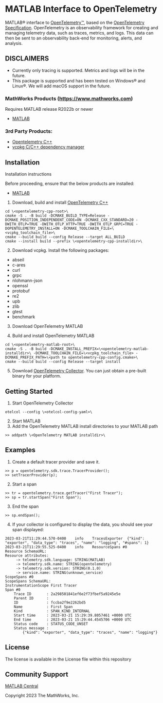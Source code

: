 # MATLAB Interface to OpenTelemetry

MATLAB&reg; interface to [OpenTelemetry&trade;](https://opentelemetry.io/), based on the [OpenTelemetry Specification](https://opentelemetry.io/docs/reference/specification/). OpenTelemetry is an observability framework for creating and managing telemetry data, such as traces, metrics, and logs. This data can then be sent to an observability back-end for monitoring, alerts, and analysis. 

## DISCLAIMERS
- Currently only tracing is supported. Metrics and logs will be in the future.
- This package is supported and has been tested on Windows&reg; and Linux&reg;. We will add macOS support in the future. 

### MathWorks Products (https://www.mathworks.com)

Requires MATLAB release R2022b or newer
- [MATLAB](https://www.mathworks.com/products/matlab.html)

### 3rd Party Products:
- [Opentelemetry C++](https://github.com/open-telemetry/opentelemetry-cpp)
- [vcpkg C/C++ dependency manager](https://vcpkg.io)

## Installation 
Installation instructions

Before proceeding, ensure that the below products are installed:
* [MATLAB](https://www.mathworks.com/products/matlab.html)

1. Download, build and install [OpenTelemetry C++](https://github.com/open-telemetry/opentelemetry-cpp)
```
cd \<opentelemetry-cpp-root>\
cmake -S . -B build -DCMAKE_BUILD_TYPE=Release -DCMAKE_POSITION_INDEPENDENT_CODE=ON -DCMAKE_CXX_STANDARD=20 -DWITH_OTLP=TRUE -DWITH_OTLP_HTTP=TRUE -DWITH_OTLP_GRPC=TRUE -DOPENTELEMETRY_INSTALL=ON -DCMAKE_TOOLCHAIN_FILE=\<vcpkg_toolchain_file>\
cmake --build build --config Release --target ALL_BUILD
cmake --install build --prefix \<opentelemetry-cpp-installdir>\
```
2. Download vcpkg. Install the following packages:
- abseil
- c-ares
- curl
- grpc
- nlohmann-json
- openssl
- protobuf
- re2
- upb
- zlib
- gtest
- benchmark

3. Download OpenTelemetry MATLAB

4. Build and install OpenTelemetry MATLAB
```
cd \<opentelemetry-matlab-root>\
cmake -S . -B build -DCMAKE_INSTALL_PREFIX=\<opentelemetry-matlab-installdir>\ -DCMAKE_TOOLCHAIN_FILE=\<vcpkg_toolchain_file> -DCMAKE_PREFIX_PATH=\<path to opentelemetry-cpp-config.cmake>\
cmake --build build --config Release --target install

```
5. Download [OpenTelemetry Collector](https://github.com/open-telemetry/opentelemetry-collector-releases/releases). You can just obtain a pre-built binary for your platform.

## Getting Started
1. Start OpenTelemetry Collector
```
otelcol --config \<otelcol-config-yaml>\
```
2. Start MATLAB
3. Add the OpenTelemetry MATLAB install directories to your MATLAB path
```
>> addpath \<OpenTelemetry MATLAB installdir>\
```
## Examples
1. Create a default tracer provider and save it.
```
>> p = opentelemetry.sdk.trace.TracerProvider();
>> setTracerProvider(p);
```
2. Start a span
```
>> tr = opentelemetry.trace.getTracer("First Tracer");
>> sp = tr.startSpan("First Span");
```
3. End the span
``` 
>> sp.endSpan();
```
4. If your collector is configured to display the data, you should see your span displayed: 
```
2023-03-21T11:29:44.570-0400    info    TracesExporter  {"kind": "exporter", "data_type": "traces", "name": "logging", "#spans": 1}
2023-03-21T11:29:55.525-0400    info    ResourceSpans #0
Resource SchemaURL:
Resource attributes:
     -> telemetry.sdk.language: STRING(MATLAB)
     -> telemetry.sdk.name: STRING(opentelemetry)
     -> telemetry.sdk.version: STRING(0.1.0)
     -> service.name: STRING(unknown_service)
ScopeSpans #0
ScopeSpans SchemaURL:
InstrumentationScope First Tracer
Span #0
    Trace ID       : 2a298501841ef6e2f73fbef5a9245e5e
    Parent ID      :
    ID             : fccba2f9e2262bd5
    Name           : First Span
    Kind           : SPAN_KIND_INTERNAL
    Start time     : 2023-03-21 15:29:39.8057461 +0000 UTC
    End time       : 2023-03-21 15:29:44.4545706 +0000 UTC
    Status code    : STATUS_CODE_UNSET
    Status message :
        {"kind": "exporter", "data_type": "traces", "name": "logging"}
```

## License
The license is available in the License file within this repository

## Community Support
[MATLAB Central](https://www.mathworks.com/matlabcentral)

Copyright 2023 The MathWorks, Inc.
